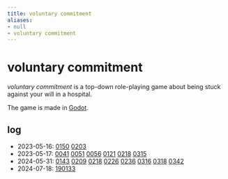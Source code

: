 ```yaml
---
title: voluntary commitment
aliases:
- null
- voluntary commitment
---
```


# voluntary commitment

_voluntary commitment_ is a top-down role-playing game about being stuck against your will in a hospital.

The game is made in [Godot](godot.md).

## log

- 2023-05-16: [0150](../entries/20230516_0150.md) [0203](../entries/20230516_0203.md)
- 2023-05-17: [0041](../entries/20230517_0041.md) [0051](../entries/20230517_0051.md) [0056](../entries/20230517_0056.md) [0121](../entries/20230517_0121.md) [0218](../entries/20230517_0218.md) [0315](../entries/20230517_0315.md)
- 2024-05-31: [0143](../entries/20230531_0143.md) [0209](../entries/20230531_0209.md) [0218](../entries/20230531_0218.md) [0226](../entries/20230531_0226.md) [0236](../entries/20230531_0226.md) [0316](../entries/20230531_0316.md) [0318](../entries/20230531_0318.md) [0342](../entries/20230531_0342.md)
- 2024-07-18: [190133](../entries/20240718_190133.md)
